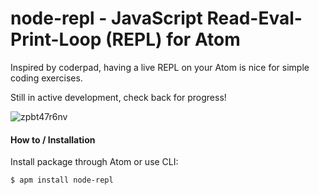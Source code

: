 node-repl - JavaScript Read-Eval-Print-Loop (REPL) for Atom
=========

Inspired by coderpad, having a live REPL on your Atom is nice for simple coding
exercises.

Still in active development, check back for progress!

![zpbt47r6nv](https://cloud.githubusercontent.com/assets/189663/24029889/94a9228e-0a96-11e7-932f-87fcd1f262ce.gif)

#### How to / Installation

Install package through Atom or use CLI:

```
$ apm install node-repl
```
